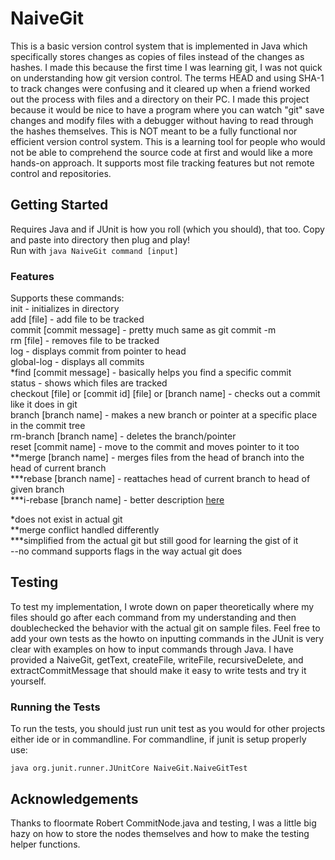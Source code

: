# NaiveGit

This is a basic version control system that is implemented in Java which specifically stores changes as copies of files instead of the changes as hashes. I made this because the first time I was learning git, I was not quick on understanding how git version control. The terms HEAD and using SHA-1 to track changes were confusing and it cleared up when a friend worked out the process with files and a directory on their PC. I made this project because it would be nice to have a program where you can watch "git" save changes and modify files with a debugger without having to read through the hashes themselves. This is NOT meant to be a fully functional nor efficient version control system. This is a learning tool for people who would not be able to comprehend the source code at first and would like a more hands-on approach. It supports most file tracking features but not remote control and repositories.

## Getting Started

Requires Java and if JUnit is how you roll (which you should), that too. Copy and paste into directory then plug and play!     
Run with `java NaiveGit command [input]`

### Features
Supports these commands:  
init - initializes in directory  
add [file] - add file to be tracked  
commit [commit message] - pretty much same as git commit -m  
rm [file] - removes file to be tracked  
log - displays commit from pointer to head  
global-log - displays all commits  
*find [commit message] - basically helps you find a specific commit                      
status - shows which files are tracked  
checkout [file] or [commit id] [file] or [branch name] - checks out a commit like it does in git  
branch [branch name] - makes a new branch or pointer at a specific place in the commit tree  
rm-branch [branch name] - deletes the branch/pointer  
reset [commit name] - move to the commit and moves pointer to it too  
**merge [branch name] - merges files from the head of branch into the head of current branch  
***rebase [branch name] - reattaches head of current branch to head of given branch  
***i-rebase [branch name] - better description [here](https://git-scm.com/docs/git-rebase)  

*does not exist in actual git  
**merge conflict handled differently  
***simplified from the actual git but still good for learning the gist of it  
--no command supports flags in the way actual git does   

## Testing
To test my implementation, I wrote down on paper theoretically where my files should go after each command from my understanding and then doublechecked the behavior with the actual git on sample files. Feel free to add your own tests as the howto on inputting commands in the JUnit is very clear with examples on how to input commands through Java. I have provided a NaiveGit, getText, createFile, writeFile, recursiveDelete, and extractCommitMessage that should make it easy to write tests and try it yourself.


### Running the Tests

To run the tests, you should just run unit test as you would for other projects either ide or in commandline. For commandline, if junit is setup properly use:

`java org.junit.runner.JUnitCore NaiveGit.NaiveGitTest`

## Acknowledgements

Thanks to floormate Robert CommitNode.java and testing, I was a little big hazy on how to store the nodes themselves and how to make the testing helper functions.
